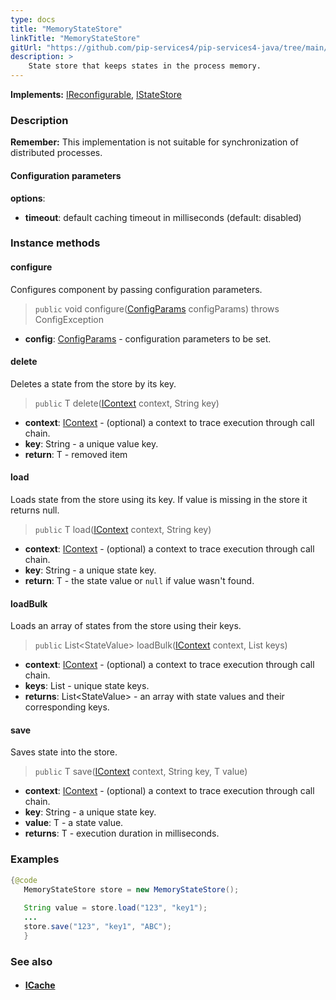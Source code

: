 ```yaml
---
type: docs
title: "MemoryStateStore"
linkTitle: "MemoryStateStore"
gitUrl: "https://github.com/pip-services4/pip-services4-java/tree/main/pip-services4-logic-java"
description: >
    State store that keeps states in the process memory.
---
```


**Implements:** [IReconfigurable](../../../commons/config/ireconfigurable), [IStateStore](../istate_store)

### Description

**Remember:** This implementation is not suitable for synchronization of distributed processes.

#### Configuration parameters

**options**:
- **timeout**: default caching timeout in milliseconds (default: disabled)


### Instance methods

#### configure
Configures component by passing configuration parameters.

> `public` void configure([ConfigParams](../../../commons/config/config_params) configParams) throws ConfigException

- **config**: [ConfigParams](../../../commons/config/config_params) - configuration parameters to be set.


#### delete
Deletes a state from the store by its key.

> `public` <T> T delete([IContext](../../../components/context/icontext) context, String key)

- **context**: [IContext](../../../components/context/icontext) - (optional) a context to trace execution through call chain.
- **key**: String - a unique value key.
- **return**: <T> T - removed item


#### load
Loads state from the store using its key.
If value is missing in the store it returns null.

> `public` <T> T load([IContext](../../../components/context/icontext) context, String key)

- **context**: [IContext](../../../components/context/icontext) - (optional) a context to trace execution through call chain.
- **key**: String - a unique state key.
- **return**: <T> T - the state value or `null` if value wasn't found.


#### loadBulk
Loads an array of states from the store using their keys.

> `public` <T> List<StateValue<T>> loadBulk([IContext](../../../components/context/icontext) context, List<String> keys)

- **context**: [IContext](../../../components/context/icontext) - (optional) a context to trace execution through call chain.
- **keys**: List<String> - unique state keys.
- **returns**: <T> List<StateValue<T>> - an array with state values and their corresponding keys.


#### save
Saves state into the store.

> `public` <T> T save([IContext](../../../components/context/icontext) context, String key, T value)

- **context**: [IContext](../../../components/context/icontext) - (optional) a context to trace execution through call chain.
- **key**: String - a unique state key.
- **value**: T - a state value.
- **returns**: <T> T - execution duration in milliseconds.


### Examples

```java
{@code
   MemoryStateStore store = new MemoryStateStore();
 
   String value = store.load("123", "key1");
   ...
   store.save("123", "key1", "ABC");
   }
```

### See also
- #### [ICache](../../cache/icache)
